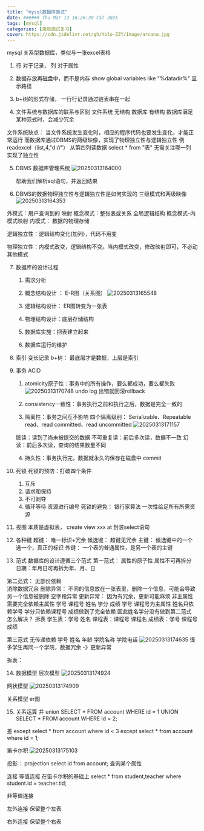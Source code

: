 ```yaml
---
title: "mysql数据库面试"
date: ###### Thu Mar 13 16:26:30 CST 2025
tags: [mysql]
categories: [南航面试复习]
cover: https://cdn.jsdelivr.net/gh/Yolo-ZZY/Image/arcana.jpg
---
```



mysql 关系型数据库，类似与一张excel表格
1. 行 对于记录， 列 对于属性
   
2. 数据存放再磁盘中，而不是内存
show global variables like "%datadir%"
显示路径

3. b+树的形式存储， 一行行记录通过链表串在一起
   
4. 文件系统与数据库的联系与区别
文件系统 无结构
数据库 有结构
数据库满足某种范式时，会减少冗余

文件系统缺点： 当文件系统发生变化时，相应的程序代码也要发生变化，才能正常运行
而数据库通过DBMS的两级映像，实现了物理独立性与逻辑独立性
例
readexcel（list,4,"d://"）  从第四列读数据
select * from "表"          无需关注哪一列
实现了独立性

5. DBMS
   数据库管理系统
   ![20250313164000](https://cdn.jsdelivr.net/gh/Yolo-ZZY/Image/20250313164000.png)

   帮助我们解析sql语句，并返回结果




6. DBMS的数据物理独立性与逻辑独立性是如何实现的
三级模式和两级映像
![20250313164353](https://cdn.jsdelivr.net/gh/Yolo-ZZY/Image/20250313164353.png)

 外模式：用户查询到的
 映射
 概念模式：整张表或关系   全局逻辑结构
 概念模式-内模式映射
 内模式： 数据的物理存储

 逻辑独立性：逻辑结构变化(加列)，代码不用变

 物理独立性：内模式改变，逻辑结构不变。当内模式改变，修改映射即可，不必动其他模式

7. 数据库的设计过程
   1. 需求分析
   2. 概念结构设计 ： E-R图（关系图）
   ![20250313165548](https://cdn.jsdelivr.net/gh/Yolo-ZZY/Image/20250313165548.png)

   3. 逻辑结构设计： ER图转变为一张表
   4. 物理结构设计：底层存储结构
   5. 数据库实施：把表建立起来
   6. 数据库运行的维护
8. 索引
变长记录
b+树： 最底层才是数据，上层是索引
9. 事务
ACID
   1. atomicity原子性：事务中的所有操作，要么都成功，要么都失败
   ![20250313170748](https://cdn.jsdelivr.net/gh/Yolo-ZZY/Image/20250313170748.png)
   undo log   出错就回滚rollback
      
   2. consistency一致性：事务执行之前和执行之后，数据是完全一致的
   
   3. 隔离性：事务之间互不影响
   四个隔离级别：
   Serializable、Repeatable read、read committed、read uncommitted
   ![20250313171157](https://cdn.jsdelivr.net/gh/Yolo-ZZY/Image/20250313171157.png)


   脏读：读到了尚未被提交的数据
   不可重复读：前后多次读，数据不一致
   幻读：前后多次读，查询的结果数量不同

   4. 持久性：事务执行完，数据就永久的保存在磁盘中 commit
10. 死锁
死锁的预防：打破四个条件
    1. 互斥
    2. 请求和保持
    3. 不可剥夺
    4. 循环等待 资源进行编号
死锁的避免： 银行家算法
一次性给足所有所需资源

11. 视图
本质是虚拟表， create view  xxx at
封装select语句
12. 各种键
超键： 唯一标识+冗余
候选键： 超键无冗余
主键： 候选键中的一个选一个，真正的标识
外键： 一个表的普通属性，是另一个表的主键
13. 范式
数据库的设计遵循三个范式
第一范式： 属性的原子性
属性不可再拆分  日期：年月日可再拆为年、月、日

第二范式： 无部份依赖  
消除数据冗余
删除异常： 不同的信息放在一张表里，删除一个信息，可能会导致另一个信息被删除
空字段异常
更新异常： 因为有冗余，更新可能麻烦
非主属性需要完全依赖主属性
学号 课程号 姓名 学分 成绩
学号 课程号为主属性
姓名只依赖学号
学分只依赖课程号
成绩做到了完全依赖
因此姓名学分没有做到第二范式
怎么解决？ 拆表
学生表：学号 姓名
课程表：课程号 课程名
成绩表：学号 课程号 成绩

第三范式 无传递依赖
学号 姓名 年龄 学院名称 学院电话
![20250313174635](https://cdn.jsdelivr.net/gh/Yolo-ZZY/Image/20250313174635.png)
很多学生再同一个学院，数据冗余
-》更新异常

拆表：

14. 数据模型
层次模型
![20250313174924](https://cdn.jsdelivr.net/gh/Yolo-ZZY/Image/20250313174924.png)

网状模型
![20250313174909](https://cdn.jsdelivr.net/gh/Yolo-ZZY/Image/20250313174909.png)

关系模型 er图

15. 关系运算
并 union
SELECT * FROM account WHERE id = 1
UNION
SELECT * FROM account WHERE id = 2;

差 except
select * from account where id < 3
except
select * from account where id = 1;

笛卡尔积
![20250313175103](https://cdn.jsdelivr.net/gh/Yolo-ZZY/Image/20250313175103.png)

投影：
projection
select id from account;   查询某个属性

连接
等值连接 在笛卡尔积的基础上
select * from student,teacher where student.id = teacher.tid;

非等值连接

左外连接  保留整个左表

右外连接  保留整个右表


